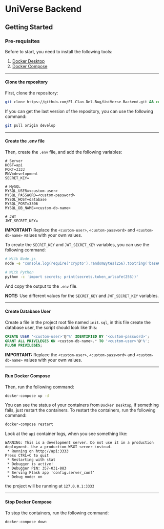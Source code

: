 # UniVerse Backend

## Getting Started

### Pre-requisites

Before to start, you need to install the following tools:

1. [Docker Desktop](https://www.docker.com/products/docker-desktop/)
2. [Docker Compose](https://docs.docker.com/compose/install/)

---

#### Clone the repository

First, clone the repository:

```bash
git clone https://github.com/El-Clan-Del-Bug/UniVerse-Backend.git && cd UniVerse-Backend
```

If you can get the last version of the repository, you can use the following command:

```bash
git pull origin develop
```

---

#### Create the .env file

Then, create the `.env` file, and add the following variables:

```text
# Server
HOST=api
PORT=3333
ENV=development
SECRET_KEY=

# MySQL
MYSQL_USER=<custom-user>
MYSQL_PASSWORD=<custom-password>
MYSQL_HOST=database
MYSQL_PORT=3306
MYSQL_DB_NAME=<custom-db-name>

# JWT
JWT_SECRET_KEY=
```

**IMPORTANT:** Replace the `<custom-user>`, `<custom-password>` and `<custom-db-name>` values with your own values.

To create the `SECRET_KEY` and `JWT_SECRET_KEY` variables, you can use the following command:

```bash
# With Node.js
node -e "console.log(require('crypto').randomBytes(256).toString('base64'));"

# With Python
python -c 'import secrets; print(secrets.token_urlsafe(256))'
```

And copy the output to the `.env` file.

**NOTE:** Use different values for the `SECRET_KEY` and `JWT_SECRET_KEY` variables.

---

#### Create Database User

Create a file in the project root file named `init.sql`, in this file create the database user, the script should look like this:

```sql
CREATE USER '<custom-user>'@'%' IDENTIFIED BY '<custom-password>';
GRANT ALL PRIVILEGES ON <custom-db-name>.* TO '<custom-user>'@'%';
FLUSH PRIVILEGES;
```

**IMPORTANT:** Replace the `<custom-user>`, `<custom-password>` and `<custom-db-name>` values with your own values.

---

#### Run Docker Compose

Then, run the following command:

```bash
docker-compose up -d
```

You can see the status of your containers from `Docker Desktop`, if something fails, just restart the containers. To restart the containers, run the following command:

```bash
docker-compose restart
```

Look at the `api` container logs, when you see something like:

```text
WARNING: This is a development server. Do not use it in a production deployment. Use a production WSGI server instead.
 * Running on http://api:3333
Press CTRL+C to quit
 * Restarting with stat
 * Debugger is active!
 * Debugger PIN: 357-031-883
 * Serving Flask app 'config.server_conf'
 * Debug mode: on
```

the project will be running at `127.0.0.1:3333`

---

#### Stop Docker Compose

To stop the containers, run the following command:

```bash
docker-compose down
```
